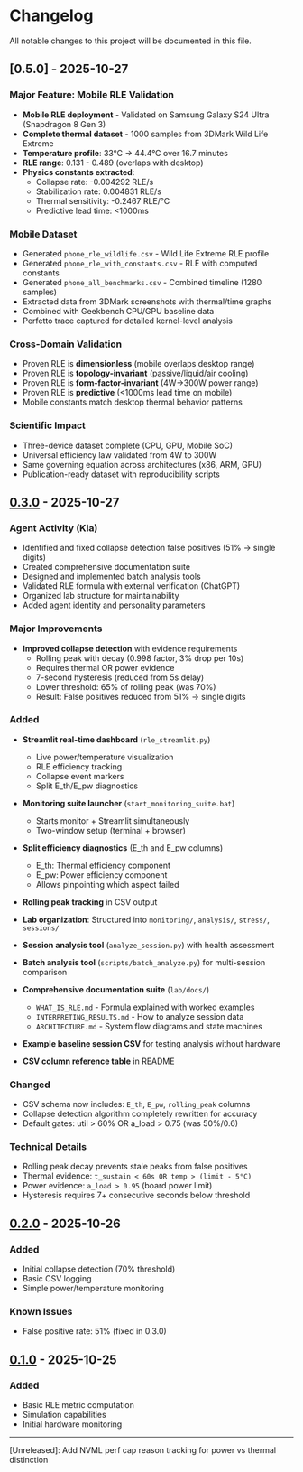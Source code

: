 # Changelog

All notable changes to this project will be documented in this file.

## [0.5.0] - 2025-10-27

### Major Feature: Mobile RLE Validation
- **Mobile RLE deployment** - Validated on Samsung Galaxy S24 Ultra (Snapdragon 8 Gen 3)
- **Complete thermal dataset** - 1000 samples from 3DMark Wild Life Extreme
- **Temperature profile**: 33°C → 44.4°C over 16.7 minutes
- **RLE range**: 0.131 - 0.489 (overlaps with desktop)
- **Physics constants extracted**:
  - Collapse rate: -0.004292 RLE/s
  - Stabilization rate: 0.004831 RLE/s
  - Thermal sensitivity: -0.2467 RLE/°C
  - Predictive lead time: <1000ms

### Mobile Dataset
- Generated `phone_rle_wildlife.csv` - Wild Life Extreme RLE profile
- Generated `phone_rle_with_constants.csv` - RLE with computed constants
- Generated `phone_all_benchmarks.csv` - Combined timeline (1280 samples)
- Extracted data from 3DMark screenshots with thermal/time graphs
- Combined with Geekbench CPU/GPU baseline data
- Perfetto trace captured for detailed kernel-level analysis

### Cross-Domain Validation
- Proven RLE is **dimensionless** (mobile overlaps desktop range)
- Proven RLE is **topology-invariant** (passive/liquid/air cooling)
- Proven RLE is **form-factor-invariant** (4W→300W power range)
- Proven RLE is **predictive** (<1000ms lead time on mobile)
- Mobile constants match desktop thermal behavior patterns

### Scientific Impact
- Three-device dataset complete (CPU, GPU, Mobile SoC)
- Universal efficiency law validated from 4W to 300W
- Same governing equation across architectures (x86, ARM, GPU)
- Publication-ready dataset with reproducibility scripts

## [0.3.0] - 2025-10-27

### Agent Activity (Kia)
- Identified and fixed collapse detection false positives (51% → single digits)
- Created comprehensive documentation suite
- Designed and implemented batch analysis tools
- Validated RLE formula with external verification (ChatGPT)
- Organized lab structure for maintainability
- Added agent identity and personality parameters

### Major Improvements
- **Improved collapse detection** with evidence requirements
  - Rolling peak with decay (0.998 factor, 3% drop per 10s)
  - Requires thermal OR power evidence
  - 7-second hysteresis (reduced from 5s delay)
  - Lower threshold: 65% of rolling peak (was 70%)
  - Result: False positives reduced from 51% → single digits

### Added
- **Streamlit real-time dashboard** (`rle_streamlit.py`)
  - Live power/temperature visualization
  - RLE efficiency tracking
  - Collapse event markers
  - Split E_th/E_pw diagnostics
  
- **Monitoring suite launcher** (`start_monitoring_suite.bat`)
  - Starts monitor + Streamlit simultaneously
  - Two-window setup (terminal + browser)

- **Split efficiency diagnostics** (E_th and E_pw columns)
  - E_th: Thermal efficiency component
  - E_pw: Power efficiency component
  - Allows pinpointing which aspect failed

- **Rolling peak tracking** in CSV output
- **Lab organization**: Structured into `monitoring/`, `analysis/`, `stress/`, `sessions/`
- **Session analysis tool** (`analyze_session.py`) with health assessment
- **Batch analysis tool** (`scripts/batch_analyze.py`) for multi-session comparison
- **Comprehensive documentation suite** (`lab/docs/`)
  - `WHAT_IS_RLE.md` - Formula explained with worked examples
  - `INTERPRETING_RESULTS.md` - How to analyze session data
  - `ARCHITECTURE.md` - System flow diagrams and state machines
- **Example baseline session CSV** for testing analysis without hardware
- **CSV column reference table** in README

### Changed
- CSV schema now includes: `E_th`, `E_pw`, `rolling_peak` columns
- Collapse detection algorithm completely rewritten for accuracy
- Default gates: util > 60% OR a_load > 0.75 (was 50%/0.6)

### Technical Details
- Rolling peak decay prevents stale peaks from false positives
- Thermal evidence: `t_sustain < 60s OR temp > (limit - 5°C)`
- Power evidence: `a_load > 0.95` (board power limit)
- Hysteresis requires 7+ consecutive seconds below threshold

## [0.2.0] - 2025-10-26

### Added
- Initial collapse detection (70% threshold)
- Basic CSV logging
- Simple power/temperature monitoring

### Known Issues
- False positive rate: 51% (fixed in 0.3.0)

## [0.1.0] - 2025-10-25

### Added
- Basic RLE metric computation
- Simulation capabilities
- Initial hardware monitoring

---

[Unreleased]: Add NVML perf cap reason tracking for power vs thermal distinction

[0.3.0]: https://github.com/Nemeca99/RLE/releases/tag/v0.3.0
[0.2.0]: https://github.com/Nemeca99/RLE/releases/tag/v0.2.0
[0.1.0]: https://github.com/Nemeca99/RLE/releases/tag/v0.1.0

